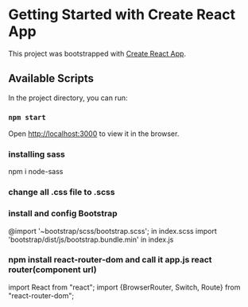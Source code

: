 
# Getting Started with Create React App

This project was bootstrapped with [Create React App](https://github.com/facebook/create-react-app).

## Available Scripts

In the project directory, you can run:

### `npm start`

Open [http://localhost:3000](http://localhost:3000) to view it in the browser.

### installing sass
   npm i node-sass
### change all .css file to .scss
### install and config Bootstrap
   @import '~bootstrap/scss/bootstrap.scss'; in  index.scss
   import 'bootstrap/dist/js/bootstrap.bundle.min' in index.js

### npm install react-router-dom  and call it app.js react router(component url)
import React from "react";
import {BrowserRouter, Switch, Route} from "react-router-dom";


 
 